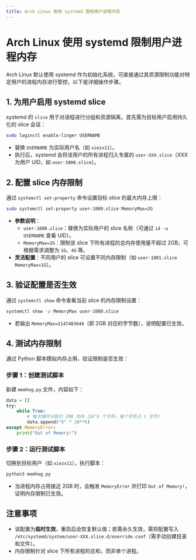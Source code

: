 ```yaml
---
title: Arch Linux 使用 systemd 限制用户进程内存
---
```

# Arch Linux 使用 systemd 限制用户进程内存

Arch Linux 默认使用 systemd 作为初始化系统，可直接通过其资源限制功能对特定用户的进程内存进行管控，以下是详细操作步骤。


## 1. 为用户启用 systemd slice
systemd 的 `slice` 用于对进程进行分组和资源隔离，首先需为目标用户启用持久化的 slice 会话：
```bash
sudo loginctl enable-linger USERNAME
```
- 替换 `USERNAME` 为实际用户名（如 `xiezx11`）。
- 执行后，systemd 会将该用户的所有进程归入专属的 `user-XXX.slice`（XXX 为用户 UID，如 `user-1000.slice`）。


## 2. 配置 slice 内存限制
通过 `systemctl set-property` 命令设置目标 slice 的最大内存上限：
```bash
sudo systemctl set-property user-1000.slice MemoryMax=2G
```
- **参数说明**：
  - `user-1000.slice`：替换为实际用户的 slice 名称（可通过 `id -u USERNAME` 查看 UID）。
  - `MemoryMax=2G`：限制该 slice 下所有进程的总内存使用量不超过 2GB，可根据需求调整为 `1G`、`4G` 等。
- **灵活配置**：不同用户的 slice 可设置不同内存限制（如 `user-1001.slice MemoryMax=1G`）。


## 3. 验证配置是否生效
通过 `systemctl show` 命令查看当前 slice 的内存限制设置：
```bash
systemctl show -p MemoryMax user-1000.slice
```
- 若输出 `MemoryMax=2147483648`（即 2GB 对应的字节数），说明配置已生效。


## 4. 测试内存限制
通过 Python 脚本模拟内存占用，验证限制是否生效：

### 步骤 1：创建测试脚本
新建 `memhog.py` 文件，内容如下：
```python
data = []
try:
    while True:
        # 每次循环分配约 1MB 内存（10^6 个字符，每个字符占 1 字节）
        data.append("X" * 10**6)
except MemoryError:
    print("Out of Memory!")
```

### 步骤 2：运行测试脚本
切换到目标用户（如 `xiezx11`），执行脚本：
```bash
python3 memhog.py
```
- 当进程内存占用接近 2GB 时，会触发 `MemoryError` 并打印 `Out of Memory!`，证明内存限制已生效。


## 注意事项
- 该配置为**临时生效**，重启后会恢复默认值；若需永久生效，需将配置写入 `/etc/systemd/system/user-XXX.slice.d/override.conf`（需手动创建目录和文件）。
- 内存限制针对 slice 下所有进程的总和，而非单个进程。